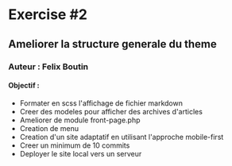 # Exercise #2
## Ameliorer la structure generale du theme
### Auteur : Felix Boutin
#### Objectif : 
- Formater en scss l'affichage de fichier markdown
- Creer des modeles pour afficher des archives d'articles
- Ameliorer de module front-page.php
- Creation de menu
- Creation d'un site adaptatif en utilisant l'approche mobile-first
- Creer un minimum de 10 commits
- Deployer le site local vers un serveur